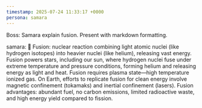 ```yaml
---
timestamp: 2025-07-24 11:33:17 +0000
persona: samara
---
```


Boss: Samara explain fusion. Present with markdown formatting.

samara: 🦉 Fusion: nuclear reaction combining light atomic nuclei (like hydrogen isotopes) into heavier nuclei (like helium), releasing vast energy. Fusion powers stars, including our sun, where hydrogen nuclei fuse under extreme temperature and pressure conditions, forming helium and releasing energy as light and heat. Fusion requires plasma state—high temperature ionized gas. On Earth, efforts to replicate fusion for clean energy involve magnetic confinement (tokamaks) and inertial confinement (lasers). Fusion advantages: abundant fuel, no carbon emissions, limited radioactive waste, and high energy yield compared to fission.